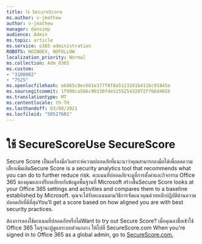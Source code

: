 ```yaml
---
title: ใช้ SecureScore
ms.author: v-jmathew
author: v-jmathew
manager: dansimp
audience: Admin
ms.topic: article
ms.service: o365-administration
ROBOTS: NOINDEX, NOFOLLOW
localization_priority: Normal
ms.collection: Adm_O365
ms.custom:
- "3100002"
- "7525"
ms.openlocfilehash: e6065c9ec681e377f8f8a51232d1b411bc91845e
ms.sourcegitcommit: 1f998ca586c90330fde515525432072f766d485b
ms.translationtype: MT
ms.contentlocale: th-TH
ms.lasthandoff: 03/08/2021
ms.locfileid: "50527681"
---
```

# <a name="use-securescore"></a><span data-ttu-id="bc89c-102">ใช้ SecureScore</span><span class="sxs-lookup"><span data-stu-id="bc89c-102">Use SecureScore</span></span>

<span data-ttu-id="bc89c-103">Secure Score เป็นเครื่องมือวิเคราะห์ความปลอดภัยที่แนะนาว่าคุณสามารถลงมือได้เพื่อลดความเสี่ยงเพิ่มเติม</span><span class="sxs-lookup"><span data-stu-id="bc89c-103">Secure Score is a security analytics tool that recommends what you can do to further reduce risk.</span></span> <span data-ttu-id="bc89c-104">คะแนนที่ปลอดภัยจะดูที่การตั้งค่าและกิจกรรม Office 365 ของคุณและเปรียบเทียบกับข้อมูลพื้นฐานที่ Microsoft สร้างขึ้น</span><span class="sxs-lookup"><span data-stu-id="bc89c-104">Secure Score looks at your Office 365 settings and activities and compares them to a baseline established by Microsoft.</span></span> <span data-ttu-id="bc89c-105">คุณจะได้รับคะแนนตามวิธีการจัดแนวคุณด้วยหลักปฏิบัติด้านความปลอดภัยที่ดีที่สุด</span><span class="sxs-lookup"><span data-stu-id="bc89c-105">You’ll get a score based on how aligned you are with best security practices.</span></span>

<span data-ttu-id="bc89c-106">ต้องการลองใช้คะแนนที่ปลอดภัยหรือไม่</span><span class="sxs-lookup"><span data-stu-id="bc89c-106">Want to try out Secure Score?</span></span> <span data-ttu-id="bc89c-107">เมื่อคุณลงชื่อเข้าใช้ Office 365 ในฐานะผู้ดูแลระบบส่วนกลาง ให้ไปที่ SecureScore.com [](https://securescore.office.com/)</span><span class="sxs-lookup"><span data-stu-id="bc89c-107">When you're signed in to Office 365 as a global admin, go to [SecureScore.com.](https://securescore.office.com/)</span></span>
